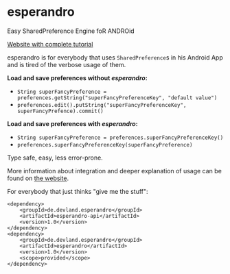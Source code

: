esperandro
==========

Easy SharedPreference Engine foR ANDROid

[Website with complete tutorial](http://dkunzler.github.io/esperandro)

esperandro is for everybody that uses `SharedPreference`s in his Android App and is tired of the verbose usage of them.

**Load and save preferences without *esperandro*:**

* `String superFancyPreference = preferences.getString("superFancyPreferenceKey", "default value")`
* `preferences.edit().putString("superFancyPreferenceKey", superFancyPrefence).commit()`



**Load and save preferences with *esperandro*:**

* `String superFancyPreference = preferences.superFancyPreferenceKey()`
* `preferences.superFancyPreferenceKey(superFancyPreference)`

Type safe, easy, less error-prone.

More information about integration and deeper explanation of usage can be found on [the website](http://dkunzler.github.io/esperandro).

For everybody that just thinks "give me the stuff":

    <dependency>
        <groupId>de.devland.esperandro</groupId>
        <artifactId>esperandro-api</artifactId>
        <version>1.0</version>
    </dependency>
    <dependency>
        <groupId>de.devland.esperandro</groupId>
        <artifactId>esperandro</artifactId>
        <version>1.0</version>
        <scope>provided</scope>
    </dependency>
